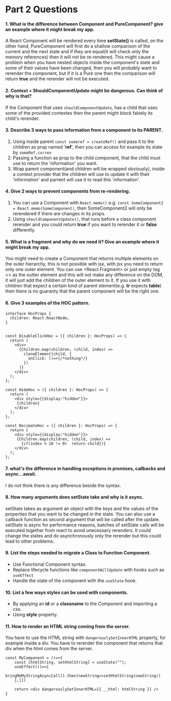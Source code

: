 # Part 2 Questions

####    1. What is the difference between Component and PureComponent? give an example where it might break my app.

A React Component will be rendered every time __setState()__ is called, on the other hand, PureComponent will first do a shallow comparison of the
current and the next state and if they are equal(it will check only the memory references) then it will not be re-rendered. This might cause a problem when you have nested objects inside the component's state and some of their values have been changed, then you will probably want to rerender the component, but if it is a Pure one then the comparison will return __true__ and the rerender will not be executed.



####    2. Context + ShouldComponentUpdate might be dangerous. Can think of why is that?
If the Component that uses `shouldComponentUpdate`, has a child that uses some of the provided contextes then the parent might block falsely its child's rerender.




####    3. Describe 3 ways to pass information from a component to its PARENT.
1.  Using inside parent `const someref = createRef()` and pass it to the children as prop named '**ref**', then you can access for example its state by `someRef.curren`
2.  Passing a function as prop to the child component, that the child must use to return the 'information' you want.
3.  Wrap parent component(and children will be wrapped obviously), inside a context provider that the children will use to update it with their 'information' and parrent will use it to read this 'information'.



####    4. Give 2 ways to prevent components from re-rendering.
1. You can use a Component with `React.memo()`  e.g. `const SomeComponent2 = React.memo(SomeComponent)`, then SomeComponent2 will only be rerendered if there are changes in its props.
2.  Using `shouldComponentUpdate()`, that runs before a class component rerender and you could return __true__ if you want to rerender it or __false__ differently.



####    5. What is a fragment and why do we need it? Give an example where it might break my app.
You might need to create a Component that returns multiple elements on the outer hierarchy, this is not possible with jsx, with jsx you need to return only one outer element. You can use <React.Fragment> or just empty tag <> as the outter element and this will not make any difference on the DOM, it will just add the children of the outer element to it. If you use it with children that expect a certain kind of parent element(e.g. __tr__ expects __table__)  then there is no guaranty that the parent component will be the right one.


####    6. Give 3 examples of the HOC pattern.
```
interface HocProps {
  children: React.ReactNode;
}


const DisableClickHoc = ({ children }: HocProps) => {
  return (
    <div>
      {Children.map(children, (child, index) =>
        cloneElement(child, {
          onClick: ()=>{/*nothing*/} 
        })
      )}
    </div>
  );
};

const HideHoc = ({ children }: HocProps) => {
  return (
    <div style={{display:"hidden"}}>
     {children}
    </div>
  );
};

const DecimateHoc = ({ children }: HocProps) => {
  return (
    <div style={{display:"hidden"}}>
     {Children.map(children, (child, index) =>
       {if(index % 10 != 0)  return child})}
    </div>
  );
};
```



####    7. what's the difference in handling exceptions in promises, callbacks and async...await.
I do not think there is any difference beside the syntax.


####    8. How many arguments does setState take and why is it async.
setState takes as argument an object with the keys and the values of the properties that you want to be changed in the state. You can also use a callback function as second argument that will be called after the update. setState is async for performance reasons, batches of setState calls will be executed together from react to avoid unecessary rerenders. It could change the states and do asynchronously only the rerender but this could lead to other problems.





####    9. List the steps needed to migrate a Class to Function Component.

* Use Functional Component syntax.
* Replace lifecycle functions like `componentWillUpdate`  with hooks such as `useEffect`
* Handle the state of the component with the `useState` hook.

####    10. List a few ways styles can be used with components.

*   By applying an __id__ or a __classname__ to the Component and importing a css.
*   Using __style__ property.

####    11. How to render an HTML string coming from the server.
You have to use the HTML string with `dangerouslySetInnerHTML` property, for example inside a div. You have to rerender the component that returns that div when the html comes from the server.
```
const MyComponent = ()=>{
    const [htmlString, setHtmlString] = useState("");
    useEffect(()=>{
        bringMeMyStringAsyncCall().then(newString=>setHtmlString(newString))
    },[])
    
    return <div dangerouslySetInnerHTML={{ __html: htmlString }} />
}

```

